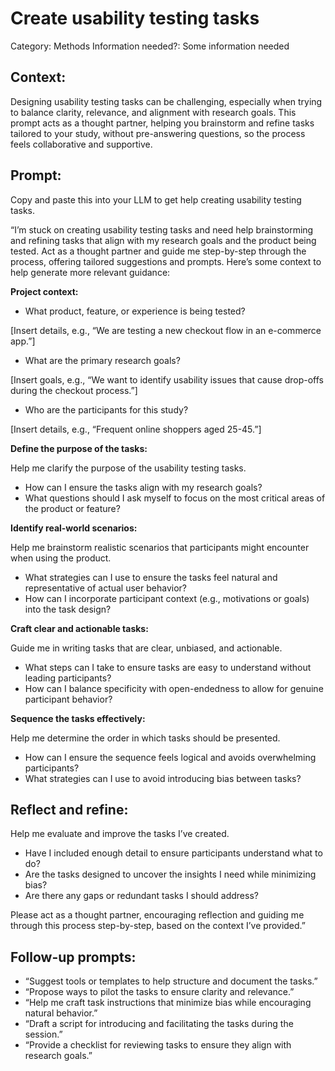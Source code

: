 # Create usability testing tasks

Category: Methods
Information needed?: Some information needed

## **Context:**

Designing usability testing tasks can be challenging, especially when trying to balance clarity, relevance, and alignment with research goals. This prompt acts as a thought partner, helping you brainstorm and refine tasks tailored to your study, without pre-answering questions, so the process feels collaborative and supportive.

## **Prompt:**

Copy and paste this into your LLM to get help creating usability testing tasks.

“I’m stuck on creating usability testing tasks and need help brainstorming and refining tasks that align with my research goals and the product being tested. Act as a thought partner and guide me step-by-step through the process, offering tailored suggestions and prompts. Here’s some context to help generate more relevant guidance:

**Project context:**

- What product, feature, or experience is being tested?

[Insert details, e.g., “We are testing a new checkout flow in an e-commerce app.”]

- What are the primary research goals?

[Insert goals, e.g., “We want to identify usability issues that cause drop-offs during the checkout process.”]

- Who are the participants for this study?

[Insert details, e.g., “Frequent online shoppers aged 25-45.”]

**Define the purpose of the tasks:**

Help me clarify the purpose of the usability testing tasks.

- How can I ensure the tasks align with my research goals?
- What questions should I ask myself to focus on the most critical areas of the product or feature?

**Identify real-world scenarios:**

Help me brainstorm realistic scenarios that participants might encounter when using the product.

- What strategies can I use to ensure the tasks feel natural and representative of actual user behavior?
- How can I incorporate participant context (e.g., motivations or goals) into the task design?

**Craft clear and actionable tasks:**

Guide me in writing tasks that are clear, unbiased, and actionable.

- What steps can I take to ensure tasks are easy to understand without leading participants?
- How can I balance specificity with open-endedness to allow for genuine participant behavior?

**Sequence the tasks effectively:**

Help me determine the order in which tasks should be presented.

- How can I ensure the sequence feels logical and avoids overwhelming participants?
- What strategies can I use to avoid introducing bias between tasks?

## **Reflect and refine:**

Help me evaluate and improve the tasks I’ve created.

- Have I included enough detail to ensure participants understand what to do?
- Are the tasks designed to uncover the insights I need while minimizing bias?
- Are there any gaps or redundant tasks I should address?

Please act as a thought partner, encouraging reflection and guiding me through this process step-by-step, based on the context I’ve provided.”

## **Follow-up prompts:**

- “Suggest tools or templates to help structure and document the tasks.”
- “Propose ways to pilot the tasks to ensure clarity and relevance.”
- “Help me craft task instructions that minimize bias while encouraging natural behavior.”
- “Draft a script for introducing and facilitating the tasks during the session.”
- “Provide a checklist for reviewing tasks to ensure they align with research goals.”